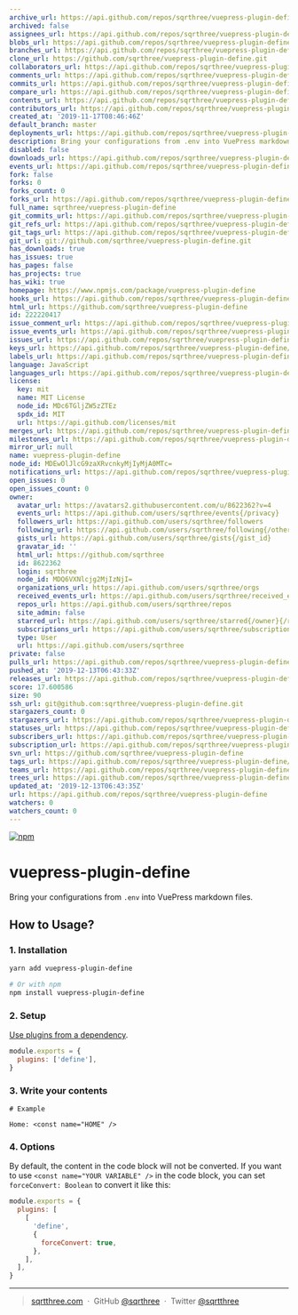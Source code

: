 ```yaml
---
archive_url: https://api.github.com/repos/sqrthree/vuepress-plugin-define/{archive_format}{/ref}
archived: false
assignees_url: https://api.github.com/repos/sqrthree/vuepress-plugin-define/assignees{/user}
blobs_url: https://api.github.com/repos/sqrthree/vuepress-plugin-define/git/blobs{/sha}
branches_url: https://api.github.com/repos/sqrthree/vuepress-plugin-define/branches{/branch}
clone_url: https://github.com/sqrthree/vuepress-plugin-define.git
collaborators_url: https://api.github.com/repos/sqrthree/vuepress-plugin-define/collaborators{/collaborator}
comments_url: https://api.github.com/repos/sqrthree/vuepress-plugin-define/comments{/number}
commits_url: https://api.github.com/repos/sqrthree/vuepress-plugin-define/commits{/sha}
compare_url: https://api.github.com/repos/sqrthree/vuepress-plugin-define/compare/{base}...{head}
contents_url: https://api.github.com/repos/sqrthree/vuepress-plugin-define/contents/{+path}
contributors_url: https://api.github.com/repos/sqrthree/vuepress-plugin-define/contributors
created_at: '2019-11-17T08:46:46Z'
default_branch: master
deployments_url: https://api.github.com/repos/sqrthree/vuepress-plugin-define/deployments
description: Bring your configurations from .env into VuePress markdown files.
disabled: false
downloads_url: https://api.github.com/repos/sqrthree/vuepress-plugin-define/downloads
events_url: https://api.github.com/repos/sqrthree/vuepress-plugin-define/events
fork: false
forks: 0
forks_count: 0
forks_url: https://api.github.com/repos/sqrthree/vuepress-plugin-define/forks
full_name: sqrthree/vuepress-plugin-define
git_commits_url: https://api.github.com/repos/sqrthree/vuepress-plugin-define/git/commits{/sha}
git_refs_url: https://api.github.com/repos/sqrthree/vuepress-plugin-define/git/refs{/sha}
git_tags_url: https://api.github.com/repos/sqrthree/vuepress-plugin-define/git/tags{/sha}
git_url: git://github.com/sqrthree/vuepress-plugin-define.git
has_downloads: true
has_issues: true
has_pages: false
has_projects: true
has_wiki: true
homepage: https://www.npmjs.com/package/vuepress-plugin-define
hooks_url: https://api.github.com/repos/sqrthree/vuepress-plugin-define/hooks
html_url: https://github.com/sqrthree/vuepress-plugin-define
id: 222220417
issue_comment_url: https://api.github.com/repos/sqrthree/vuepress-plugin-define/issues/comments{/number}
issue_events_url: https://api.github.com/repos/sqrthree/vuepress-plugin-define/issues/events{/number}
issues_url: https://api.github.com/repos/sqrthree/vuepress-plugin-define/issues{/number}
keys_url: https://api.github.com/repos/sqrthree/vuepress-plugin-define/keys{/key_id}
labels_url: https://api.github.com/repos/sqrthree/vuepress-plugin-define/labels{/name}
language: JavaScript
languages_url: https://api.github.com/repos/sqrthree/vuepress-plugin-define/languages
license:
  key: mit
  name: MIT License
  node_id: MDc6TGljZW5zZTEz
  spdx_id: MIT
  url: https://api.github.com/licenses/mit
merges_url: https://api.github.com/repos/sqrthree/vuepress-plugin-define/merges
milestones_url: https://api.github.com/repos/sqrthree/vuepress-plugin-define/milestones{/number}
mirror_url: null
name: vuepress-plugin-define
node_id: MDEwOlJlcG9zaXRvcnkyMjIyMjA0MTc=
notifications_url: https://api.github.com/repos/sqrthree/vuepress-plugin-define/notifications{?since,all,participating}
open_issues: 0
open_issues_count: 0
owner:
  avatar_url: https://avatars2.githubusercontent.com/u/8622362?v=4
  events_url: https://api.github.com/users/sqrthree/events{/privacy}
  followers_url: https://api.github.com/users/sqrthree/followers
  following_url: https://api.github.com/users/sqrthree/following{/other_user}
  gists_url: https://api.github.com/users/sqrthree/gists{/gist_id}
  gravatar_id: ''
  html_url: https://github.com/sqrthree
  id: 8622362
  login: sqrthree
  node_id: MDQ6VXNlcjg2MjIzNjI=
  organizations_url: https://api.github.com/users/sqrthree/orgs
  received_events_url: https://api.github.com/users/sqrthree/received_events
  repos_url: https://api.github.com/users/sqrthree/repos
  site_admin: false
  starred_url: https://api.github.com/users/sqrthree/starred{/owner}{/repo}
  subscriptions_url: https://api.github.com/users/sqrthree/subscriptions
  type: User
  url: https://api.github.com/users/sqrthree
private: false
pulls_url: https://api.github.com/repos/sqrthree/vuepress-plugin-define/pulls{/number}
pushed_at: '2019-12-13T06:43:33Z'
releases_url: https://api.github.com/repos/sqrthree/vuepress-plugin-define/releases{/id}
score: 17.600586
size: 90
ssh_url: git@github.com:sqrthree/vuepress-plugin-define.git
stargazers_count: 0
stargazers_url: https://api.github.com/repos/sqrthree/vuepress-plugin-define/stargazers
statuses_url: https://api.github.com/repos/sqrthree/vuepress-plugin-define/statuses/{sha}
subscribers_url: https://api.github.com/repos/sqrthree/vuepress-plugin-define/subscribers
subscription_url: https://api.github.com/repos/sqrthree/vuepress-plugin-define/subscription
svn_url: https://github.com/sqrthree/vuepress-plugin-define
tags_url: https://api.github.com/repos/sqrthree/vuepress-plugin-define/tags
teams_url: https://api.github.com/repos/sqrthree/vuepress-plugin-define/teams
trees_url: https://api.github.com/repos/sqrthree/vuepress-plugin-define/git/trees{/sha}
updated_at: '2019-12-13T06:43:35Z'
url: https://api.github.com/repos/sqrthree/vuepress-plugin-define
watchers: 0
watchers_count: 0
---
```


[![npm](https://img.shields.io/npm/v/vuepress-plugin-define)](https://www.npmjs.com/package/vuepress-plugin-define)

# vuepress-plugin-define

Bring your configurations from `.env` into VuePress markdown files.

## How to Usage?

### 1. Installation

```sh
yarn add vuepress-plugin-define

# Or with npm
npm install vuepress-plugin-define
```

### 2. Setup

[Use plugins from a dependency](https://vuepress.vuejs.org/plugin/using-a-plugin.html#use-plugins-from-a-dependency).

```js
module.exports = {
  plugins: ['define'],
}
```

### 3. Write your contents

```
# Example

Home: <const name="HOME" />
```

### 4. Options

By default, the content in the code block will not be converted. If you want to use `<const name="YOUR VARIABLE" />` in the code block, you can set `forceConvert: Boolean` to convert it like this:

```js
module.exports = {
  plugins: [
    [
      'define',
      {
        forceConvert: true,
      },
    ],
  ],
}
```

---

> [sqrtthree.com](http://sqrtthree.com/) &nbsp;&middot;&nbsp;
> GitHub [@sqrthree](https://github.com/sqrthree) &nbsp;&middot;&nbsp;
> Twitter [@sqrtthree](https://twitter.com/sqrtthree)
